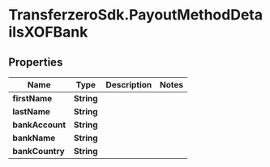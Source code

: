 # TransferzeroSdk.PayoutMethodDetailsXOFBank

## Properties
Name | Type | Description | Notes
------------ | ------------- | ------------- | -------------
**firstName** | **String** |  | 
**lastName** | **String** |  | 
**bankAccount** | **String** |  | 
**bankName** | **String** |  | 
**bankCountry** | **String** |  | 


